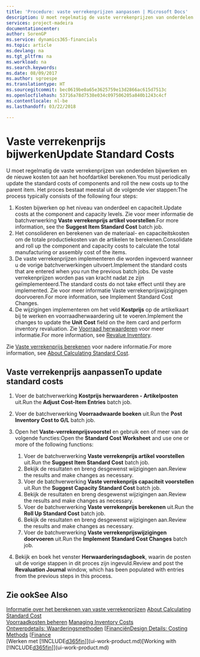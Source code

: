 ```yaml
---
title: 'Procedure: vaste verrekenprijzen aanpassen | Microsoft Docs'
description: U moet regelmatig de vaste verrekenprijzen van onderdelen bijwerken en de nieuwe kosten tot aan het hoofdartikel berekenen.
services: project-madeira
documentationcenter: 
author: SorenGP
ms.service: dynamics365-financials
ms.topic: article
ms.devlang: na
ms.tgt_pltfrm: na
ms.workload: na
ms.search.keywords: 
ms.date: 08/09/2017
ms.author: sgroespe
ms.translationtype: HT
ms.sourcegitcommit: bec0619be0a65e3625759e13d2866ac615d7513c
ms.openlocfilehash: 53716a78d7538e034c097506205a840b1243c4cf
ms.contentlocale: nl-be
ms.lasthandoff: 03/22/2018

---
```

# <a name="update-standard-costs"></a><span data-ttu-id="2adc1-103">Vaste verrekenprijs bijwerken</span><span class="sxs-lookup"><span data-stu-id="2adc1-103">Update Standard Costs</span></span>
<span data-ttu-id="2adc1-104">U moet regelmatig de vaste verrekenprijzen van onderdelen bijwerken en de nieuwe kosten tot aan het hoofdartikel berekenen.</span><span class="sxs-lookup"><span data-stu-id="2adc1-104">You must periodically update the standard costs of components and roll the new costs up to the parent item.</span></span> <span data-ttu-id="2adc1-105">Het proces bestaat meestal uit de volgende vier stappen:</span><span class="sxs-lookup"><span data-stu-id="2adc1-105">The process typically consists of the following four steps:</span></span>  

1.  <span data-ttu-id="2adc1-106">Kosten bijwerken op het niveau van onderdeel en capaciteit.</span><span class="sxs-lookup"><span data-stu-id="2adc1-106">Update costs at the component and capacity levels.</span></span> <span data-ttu-id="2adc1-107">Zie voor meer informatie de batchverwerking **Vaste verrekenprijs artikel voorstellen**.</span><span class="sxs-lookup"><span data-stu-id="2adc1-107">For more information, see the **Suggest Item Standard Cost** batch job.</span></span>  
2.  <span data-ttu-id="2adc1-108">Het consolideren en berekenen van de materiaal- en capaciteitskosten om de totale productiekosten van de artikelen te berekenen.</span><span class="sxs-lookup"><span data-stu-id="2adc1-108">Consolidate and roll up the component and capacity costs to calculate the total manufacturing or assembly cost of the items.</span></span>  
3.  <span data-ttu-id="2adc1-109">De vaste verrekenprijzen implementeren die worden ingevoerd wanneer u de vorige batchverwerkingen uitvoert.</span><span class="sxs-lookup"><span data-stu-id="2adc1-109">Implement the standard costs that are entered when you run the previous batch jobs.</span></span> <span data-ttu-id="2adc1-110">De vaste verrekenprijzen worden pas van kracht nadat ze zijn geïmplementeerd.</span><span class="sxs-lookup"><span data-stu-id="2adc1-110">The standard costs do not take effect until they are implemented.</span></span> <span data-ttu-id="2adc1-111">Zie voor meer informatie Vaste verrekenprijswijzigingen doorvoeren.</span><span class="sxs-lookup"><span data-stu-id="2adc1-111">For more information, see Implement Standard Cost Changes.</span></span>  
4.  <span data-ttu-id="2adc1-112">De wijzigingen implementeren om het veld **Kostprijs** op de artikelkaart bij te werken en voorraadherwaardering uit te voeren.</span><span class="sxs-lookup"><span data-stu-id="2adc1-112">Implement the changes to update the **Unit Cost** field on the item card and perform inventory revaluation.</span></span> <span data-ttu-id="2adc1-113">Zie [Voorraad herwaarderen](inventory-how-revalue-inventory.md) voor meer informatie.</span><span class="sxs-lookup"><span data-stu-id="2adc1-113">For more information, see [Revalue Inventory](inventory-how-revalue-inventory.md).</span></span>  

<span data-ttu-id="2adc1-114">Zie [Vaste verrekenprijs berekenen](finance-about-calculating-standard-cost.md) voor nadere informatie.</span><span class="sxs-lookup"><span data-stu-id="2adc1-114">For more information, see [About Calculating Standard Cost](finance-about-calculating-standard-cost.md).</span></span>  
## <a name="to-update-standard-costs"></a><span data-ttu-id="2adc1-115">Vaste verrekenprijs aanpassen</span><span class="sxs-lookup"><span data-stu-id="2adc1-115">To update standard costs</span></span>  
1.  <span data-ttu-id="2adc1-116">Voer de batchverwerking **Kostprijs herwaarderen - Artikelposten** uit.</span><span class="sxs-lookup"><span data-stu-id="2adc1-116">Run the **Adjust Cost-Item Entries** batch job.</span></span>  
2.  <span data-ttu-id="2adc1-117">Voer de batchverwerking **Voorraadwaarde boeken** uit.</span><span class="sxs-lookup"><span data-stu-id="2adc1-117">Run the **Post Inventory Cost to G/L** batch job.</span></span>  
3.  <span data-ttu-id="2adc1-118">Open het **Vaste-verrekenprijsvoorstel** en gebruik een of meer van de volgende functies:</span><span class="sxs-lookup"><span data-stu-id="2adc1-118">Open the **Standard Cost Worksheet** and use one or more of the following functions:</span></span>  

    1.  <span data-ttu-id="2adc1-119">Voer de batchverwerking **Vaste verrekenprijs artikel voorstellen** uit.</span><span class="sxs-lookup"><span data-stu-id="2adc1-119">Run the **Suggest Item Standard Cost** batch job.</span></span>  
    2.  <span data-ttu-id="2adc1-120">Bekijk de resultaten en breng desgewenst wijzigingen aan.</span><span class="sxs-lookup"><span data-stu-id="2adc1-120">Review the results and make changes as necessary.</span></span>  
    3.  <span data-ttu-id="2adc1-121">Voer de batchverwerking **Vaste verrekenprijs capaciteit voorstellen** uit.</span><span class="sxs-lookup"><span data-stu-id="2adc1-121">Run the **Suggest Capacity Standard Cost** batch job.</span></span>  
    4.  <span data-ttu-id="2adc1-122">Bekijk de resultaten en breng desgewenst wijzigingen aan.</span><span class="sxs-lookup"><span data-stu-id="2adc1-122">Review the results and make changes as necessary.</span></span>
    5. <span data-ttu-id="2adc1-123">Voer de batchverwerking **Vaste verrekenprijs berekenen** uit.</span><span class="sxs-lookup"><span data-stu-id="2adc1-123">Run the **Roll Up Standard Cost** batch job.</span></span>
    6.  <span data-ttu-id="2adc1-124">Bekijk de resultaten en breng desgewenst wijzigingen aan.</span><span class="sxs-lookup"><span data-stu-id="2adc1-124">Review the results and make changes as necessary.</span></span>
    7.  <span data-ttu-id="2adc1-125">Voer de batchverwerking **Vaste verrekenprijswijzigingen doorvoeren** uit.</span><span class="sxs-lookup"><span data-stu-id="2adc1-125">Run the **Implement Standard Cost Changes** batch job.</span></span>  
4.  <span data-ttu-id="2adc1-126">Bekijk en boek het venster **Herwaarderingsdagboek**, waarin de posten uit de vorige stappen in dit proces zijn ingevuld.</span><span class="sxs-lookup"><span data-stu-id="2adc1-126">Review and post the **Revaluation Journal** window, which has been populated with entries from the previous steps in this process.</span></span>  

## <a name="see-also"></a><span data-ttu-id="2adc1-127">Zie ook</span><span class="sxs-lookup"><span data-stu-id="2adc1-127">See Also</span></span>  
 <span data-ttu-id="2adc1-128">[Informatie over het berekenen van vaste verrekenprijzen](finance-about-calculating-standard-cost.md) </span><span class="sxs-lookup"><span data-stu-id="2adc1-128">[About Calculating Standard Cost](finance-about-calculating-standard-cost.md) </span></span>  
 <span data-ttu-id="2adc1-129">[Voorraadkosten beheren](finance-manage-inventory-costs.md) </span><span class="sxs-lookup"><span data-stu-id="2adc1-129">[Managing Inventory Costs](finance-manage-inventory-costs.md) </span></span>  
 <span data-ttu-id="2adc1-130">[Ontwerpdetails: Waarderingsmethoden](design-details-costing-methods.md) [[Financiën](finance.md)</span><span class="sxs-lookup"><span data-stu-id="2adc1-130">[Design Details: Costing Methods](design-details-costing-methods.md) [[Finance](finance.md)</span></span>  
 <span data-ttu-id="2adc1-131">[Werken met [!INCLUDE[d365fin](includes/d365fin_md.md)]](ui-work-product.md)</span><span class="sxs-lookup"><span data-stu-id="2adc1-131">[Working with [!INCLUDE[d365fin](includes/d365fin_md.md)]](ui-work-product.md)</span></span>  

